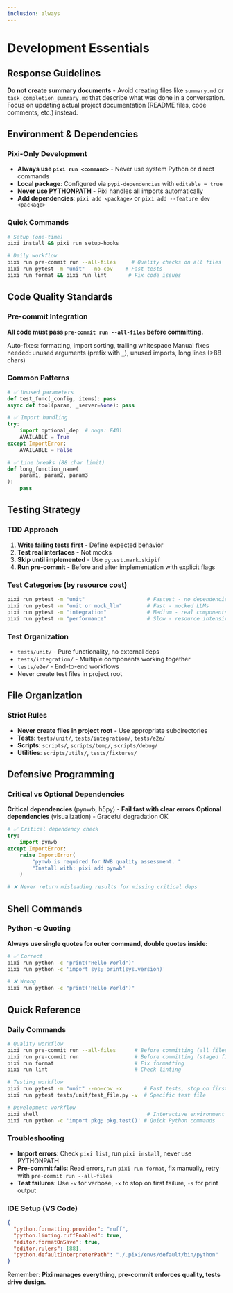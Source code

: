 ```yaml
---
inclusion: always
---
```


# Development Essentials

## Response Guidelines

**Do not create summary documents** - Avoid creating files like `summary.md` or
`task_completion_summary.md` that describe what was done in a conversation.
Focus on updating actual project documentation (README files, code comments,
etc.) instead.

## Environment & Dependencies

### Pixi-Only Development

- **Always use `pixi run <command>`** - Never use system Python or direct
  commands
- **Local package**: Configured via `pypi-dependencies` with `editable = true`
- **Never use PYTHONPATH** - Pixi handles all imports automatically
- **Add dependencies**: `pixi add <package>` or
  `pixi add --feature dev <package>`

### Quick Commands

```bash
# Setup (one-time)
pixi install && pixi run setup-hooks

# Daily workflow
pixi run pre-commit run --all-files     # Quality checks on all files
pixi run pytest -m "unit" --no-cov    # Fast tests
pixi run format && pixi run lint       # Fix code issues
```

## Code Quality Standards

### Pre-commit Integration

**All code must pass `pre-commit run --all-files` before committing.**

Auto-fixes: formatting, import sorting, trailing whitespace Manual fixes needed:
unused arguments (prefix with `_`), unused imports, long lines (>88 chars)

### Common Patterns

```python
# ✅ Unused parameters
def test_func(_config, items): pass
async def tool(param, _server=None): pass

# ✅ Import handling
try:
    import optional_dep  # noqa: F401
    AVAILABLE = True
except ImportError:
    AVAILABLE = False

# ✅ Line breaks (88 char limit)
def long_function_name(
    param1, param2, param3
):
    pass
```

## Testing Strategy

### TDD Approach

1. **Write failing tests first** - Define expected behavior
2. **Test real interfaces** - Not mocks
3. **Skip until implemented** - Use `pytest.mark.skipif`
4. **Run pre-commit** - Before and after implementation with explicit flags

### Test Categories (by resource cost)

```bash
pixi run pytest -m "unit"                    # Fastest - no dependencies
pixi run pytest -m "unit or mock_llm"        # Fast - mocked LLMs
pixi run pytest -m "integration"             # Medium - real components
pixi run pytest -m "performance"             # Slow - resource intensive
```

### Test Organization

- `tests/unit/` - Pure functionality, no external deps
- `tests/integration/` - Multiple components working together
- `tests/e2e/` - End-to-end workflows
- Never create test files in project root

## File Organization

### Strict Rules

- **Never create files in project root** - Use appropriate subdirectories
- **Tests**: `tests/unit/`, `tests/integration/`, `tests/e2e/`
- **Scripts**: `scripts/`, `scripts/temp/`, `scripts/debug/`
- **Utilities**: `scripts/utils/`, `tests/fixtures/`

## Defensive Programming

### Critical vs Optional Dependencies

**Critical dependencies** (pynwb, h5py) - **Fail fast with clear errors**
**Optional dependencies** (visualization) - Graceful degradation OK

```python
# ✅ Critical dependency check
try:
    import pynwb
except ImportError:
    raise ImportError(
        "pynwb is required for NWB quality assessment. "
        "Install with: pixi add pynwb"
    )

# ❌ Never return misleading results for missing critical deps
```

## Shell Commands

### Python -c Quoting

**Always use single quotes for outer command, double quotes inside:**

```bash
# ✅ Correct
pixi run python -c 'print("Hello World")'
pixi run python -c 'import sys; print(sys.version)'

# ❌ Wrong
pixi run python -c "print('Hello World')"
```

## Quick Reference

### Daily Commands

```bash
# Quality workflow
pixi run pre-commit run --all-files      # Before committing (all files)
pixi run pre-commit run                  # Before committing (staged files only)
pixi run format                          # Fix formatting
pixi run lint                            # Check linting

# Testing workflow
pixi run pytest -m "unit" --no-cov -x       # Fast tests, stop on first failure
pixi run pytest tests/unit/test_file.py -v  # Specific test file

# Development workflow
pixi shell                                   # Interactive environment
pixi run python -c 'import pkg; pkg.test()' # Quick Python commands
```

### Troubleshooting

- **Import errors**: Check `pixi list`, run `pixi install`, never use PYTHONPATH
- **Pre-commit fails**: Read errors, run `pixi run format`, fix manually, retry
  with `pre-commit run --all-files`
- **Test failures**: Use `-v` for verbose, `-x` to stop on first failure, `-s`
  for print output

### IDE Setup (VS Code)

```json
{
  "python.formatting.provider": "ruff",
  "python.linting.ruffEnabled": true,
  "editor.formatOnSave": true,
  "editor.rulers": [88],
  "python.defaultInterpreterPath": "./.pixi/envs/default/bin/python"
}
```

Remember: **Pixi manages everything, pre-commit enforces quality, tests drive
design.**
